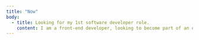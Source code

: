 ```yaml
---
title: "Now"
body:
  - title: Looking for my 1st software developer role.
    content: I am a front-end developer, looking to become part of an organisation where I can use my software development and design skills to help build innovative apps. I recently graduated from the software bootcamp Makers Academy. Originally a graphic designer, I decided to start a new journey as a software developer. Read on to find out about how I came to this point…
---
```

